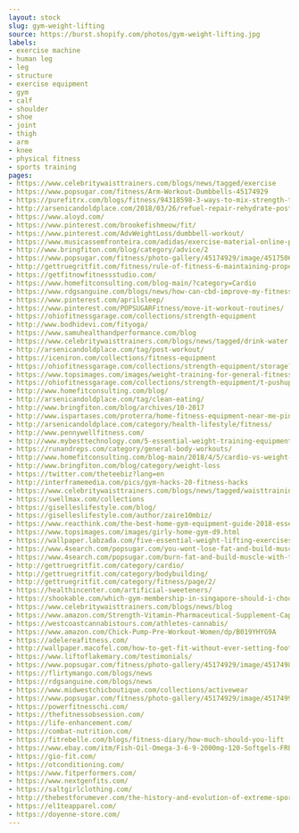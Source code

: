 ```yaml
---
layout: stock
slug: gym-weight-lifting
source: https://burst.shopify.com/photos/gym-weight-lifting.jpg
labels:
- exercise machine
- human leg
- leg
- structure
- exercise equipment
- gym
- calf
- shoulder
- shoe
- joint
- thigh
- arm
- knee
- physical fitness
- sports training
pages:
- https://www.celebritywaisttrainers.com/blogs/news/tagged/exercise
- https://www.popsugar.com/fitness/Arm-Workout-Dumbbells-45174929
- https://purefitrx.com/blogs/fitness/94318598-3-ways-to-mix-strength-training-into-your-exercise-routine
- http://arsenicandoldplace.com/2018/03/26/refuel-repair-rehydrate-post-workout-eats-for-each-exercise/
- https://www.aloyd.com/
- https://www.pinterest.com/brookefishmeow/fit/
- https://www.pinterest.com/AdvWeightLoss/dumbbell-workout/
- https://www.musicassemfronteira.com/adidas/exercise-material-online-pinterest.com
- http://www.bringfiton.com/blog/category/advice/2
- https://www.popsugar.com/fitness/photo-gallery/45174929/image/45175067/Bent-Over-Row
- http://gettruegritfit.com/fitness/rule-of-fitness-6-maintaining-proper-form/
- https://getfitnowfitnessstudio.com/
- https://www.homefitconsulting.com/blog-main/?category=Cardio
- https://www.rdgsanguine.com/blogs/news/how-can-cbd-improve-my-fitness-regimen
- https://www.pinterest.com/aprilsleep/
- https://www.pinterest.com/POPSUGARFitness/move-it-workout-routines/
- https://ohiofitnessgarage.com/collections/strength-equipment
- http://www.bodhidevi.com/fityoga/
- https://www.samuhealthandperformance.com/blog
- https://www.celebritywaisttrainers.com/blogs/news/tagged/drink-water
- http://arsenicandoldplace.com/tag/post-workout/
- https://iceniron.com/collections/fitness-equipment
- https://ohiofitnessgarage.com/collections/strength-equipment/storage?page=4
- https://www.topsimages.com/images/weight-training-for-general-fitness-15.html
- https://ohiofitnessgarage.com/collections/strength-equipment/t-pushups
- http://www.homefitconsulting.com/blog/
- http://arsenicandoldplace.com/tag/clean-eating/
- http://www.bringfiton.com/blog/archives/10-2017
- http://www.ispartases.com/proterra/home-fitness-equipment-near-me-pinterest.com
- http://arsenicandoldplace.com/category/health-lifestyle/fitness/
- http://www.pennywellfitness.com/
- http://www.mybesttechnology.com/5-essential-weight-training-equipments-for-every-in-house-gym/
- https://runandreps.com/category/general-body-workouts/
- http://www.homefitconsulting.com/blog-main/2018/4/5/cardio-vs-weight-training
- http://www.bringfiton.com/blog/category/weight-loss
- https://twitter.com/theteebiz?lang=en
- http://interframemedia.com/pics/gym-hacks-20-fitness-hacks
- https://www.celebritywaisttrainers.com/blogs/news/tagged/waisttraining
- https://swellmax.com/collections
- https://giselleslifestyle.com/blog/
- https://giselleslifestyle.com/author/zaire10mbiz/
- https://www.reacthink.com/the-best-home-gym-equipment-guide-2018-essentials-for-the-workout-at-home-beginner/
- https://www.topsimages.com/images/girly-home-gym-d9.html
- https://wallpaper.labzada.com/five-essential-weight-lifting-exercises/
- https://www.4search.com/popsugar.com/you-wont-lose-fat-and-build-muscle-unless-you-do-these-6-things/
- https://www.4search.com/popsugar.com/burn-fat-and-build-muscle-with-this-45-minute-weightlifting-workout/
- http://gettruegritfit.com/category/cardio/
- http://gettruegritfit.com/category/bodybuilding/
- http://gettruegritfit.com/category/fitness/page/2/
- https://healthincenter.com/artificial-sweeteners/
- https://shookable.com/which-gym-membership-in-singapore-should-i-choose/
- https://www.celebritywaisttrainers.com/blogs/news/blog
- https://www.amazon.com/Strength-Vitamin-Pharmaceutical-Supplement-Capsules/dp/B00WKYYDUC
- https://westcoastcannabistours.com/athletes-cannabis/
- https://www.amazon.com/Chick-Pump-Pre-Workout-Women/dp/B019YHYG9A
- https://adelereafitness.com/
- http://wallpaper.macofel.com/how-to-get-fit-without-ever-setting-foot-inside-a-gym/
- https://www.liftoflakemary.com/testimonials/
- https://www.popsugar.com/fitness/photo-gallery/45174929/image/45174983/Dumbbell-Bench-Press
- https://flirtymango.com/blogs/news
- https://rdgsanguine.com/blogs/news
- https://www.midwestchicboutique.com/collections/activewear
- https://www.popsugar.com/fitness/photo-gallery/45174929/image/45174993/Bent-Over-Reverse-Fly
- https://powerfitnesschi.com/
- https://thefitnessobsession.com/
- https://life-enhancement.com/
- https://combat-nutrition.com/
- https://fitrebelle.com/blogs/fitness-diary/how-much-should-you-lift
- https://www.ebay.com/itm/Fish-Oil-Omega-3-6-9-2000mg-120-Softgels-FRESH-DHA-EPA-w-800-EPA-600-DHA-VIT-/222966483950
- https://gio-fit.com/
- https://otconditioning.com/
- https://www.fitperformers.com/
- https://www.nextgenfits.com/
- https://saltgirlclothing.com/
- http://thebestforumever.com/the-history-and-evolution-of-extreme-sports/
- https://el1teapparel.com/
- https://doyenne-store.com/
---
```

